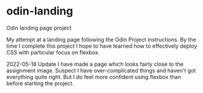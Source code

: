# odin-landing
Odin landing page project

My attempt at a landing page following the Odin Project instructions. By the time I complete this project I hope to have learned how to effectively deploy CSS with particular focus on flexbox.

2022-05-18 Update
I have made a page which looks fairly close to the assignment image. Suspect I have over-complicated things and haven't got everything quite right. But I do feel more confident using flexbox than before starting the project.
